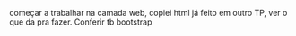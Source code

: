 começar a trabalhar na camada web, copiei html já feito em outro TP, ver o que da pra fazer. Conferir tb bootstrap